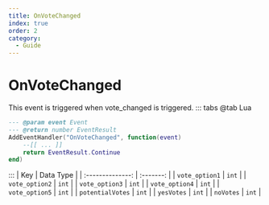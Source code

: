 ```yaml
---
title: OnVoteChanged
index: true
order: 2
category:
  - Guide
---
```


# OnVoteChanged
This event is triggered when vote_changed is triggered.
::: tabs
@tab Lua
```lua
--- @param event Event
--- @return number EventResult
AddEventHandler("OnVoteChanged", function(event)
    --[[ ... ]]
    return EventResult.Continue
end)
```

:::
|        Key       | Data Type |
| :--------------: | :-------: |
|  `vote_option1`  |   `int`   |
|  `vote_option2`  |   `int`   |
|  `vote_option3`  |   `int`   |
|  `vote_option4`  |   `int`   |
|  `vote_option5`  |   `int`   |
| `potentialVotes` |   `int`   |
|    `yesVotes`    |   `int`   |
|     `noVotes`    |   `int`   |